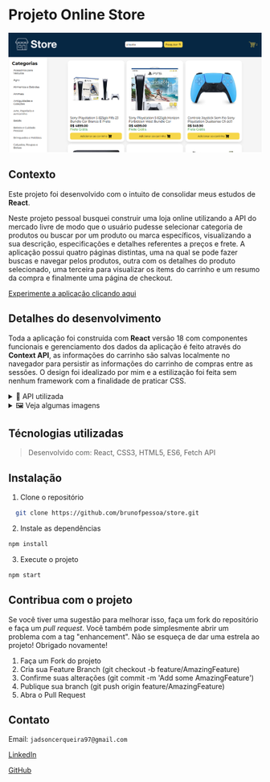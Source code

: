# Projeto Online Store

![página de login](./images/home.png)

## Contexto
Este projeto foi desenvolvido com o intuito de consolidar meus estudos de __React__.

Neste projeto pessoal busquei construir uma loja online utilizando a API do mercado livre de modo que o usuário pudesse selecionar categoria de produtos ou buscar por um produto ou marca específicos, visualizando a sua descrição, especificações e detalhes referentes a preços e frete. A aplicação possui quatro páginas distintas, uma na qual se pode fazer buscas e navegar pelos produtos, outra com os detalhes do produto selecionado, uma terceira para visualizar os items do carrinho e um resumo da compra e finalmente uma página de checkout.

[Experimente a aplicação clicando aqui](https://jadsoncerqueira.github.io/store/)

## Detalhes do desenvolvimento
Toda a aplicação foi construída com __React__ versão 18 com componentes funcionais e gerenciamento dos dados da aplicação é feito através do __Context API__, as informações do carrinho são salvas localmente no navegador para persistir as informações do carrinho de compras entre as sessões. O design foi idealizado por mim e a estilização foi feita sem nenhum framework com a finalidade de praticar CSS.

<details>
<summary>📑 API utilizada</summary>

Todas as informações dos produtos foram obtidas da API do mercado livre pelos seguintes _endpoints_.
  Para as categorias dos produtos:
    Endpoint: `https://api.mercadolibre.com/sites/MLB/categories`

  Para buscar por categoria, produto, marca, etc:
    Endpoint: `https://api.mercadolibre.com/sites/MLB/search?category=$CATEGORY_ID&q=$QUERY`

  Para acessar os detalhes de um produto:
    Endpoint: `https://api.mercadolibre.com/items/${PRODUCT_ID}`

  Para acessar a descrição de um produto:
    `https://api.mercadolibre.com/items/${PRODUCT_ID}/description`
  
  Para mais informações sobre a API consulte a [documentação](https://developers.mercadolivre.com.br/pt_br/itens-e-buscas)

</details>

<details>
<summary>🖼️ Veja algumas imagens</summary>

![página de login](./images/home.png)

![página de albums](./images/detail.png)

![página de favoritos](./images/cart.png)
</details>

## Técnologias utilizadas

> Desenvolvido com: React, CSS3, HTML5, ES6, Fetch API

## Instalação

1. Clone o repositório
  ```sh
    git clone https://github.com/brunofpessoa/store.git
  ```
2. Instale as dependências
  ```bash
  npm install
  ``` 
3. Execute o projeto
  ``` bash
  npm start
  ```
## Contribua com o projeto
Se você tiver uma sugestão para melhorar isso, faça um fork do repositório e faça um _pull request_. Você também pode simplesmente abrir um problema com a tag "enhancement". Não se esqueça de dar uma estrela ao projeto! Obrigado novamente!

1. Faça um Fork do projeto
2. Cria sua Feature Branch (git checkout -b feature/AmazingFeature)
3. Confirme suas alterações (git commit -m 'Add some AmazingFeature')
4. Publique sua branch (git push origin feature/AmazingFeature)
5. Abra o Pull Request

## Contato

Email: `jadsoncerqueira97@gmail.com`

[LinkedIn](https://www.linkedin.com/in/jadsoncerqueira/)

[GitHub](https://github.com/jadsoncerqueira/)
